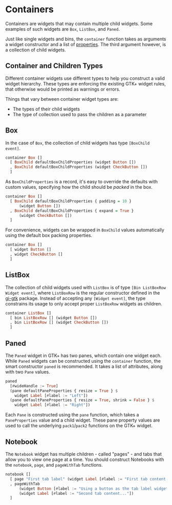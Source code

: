 # Containers

Containers are widgets that may contain multiple child widgets. Some
examples of such widgets are `Box`, `ListBox`, and `Paned`.

Just like single widgets and bins, the `container` function takes as
arguments a widget constructor and a list of
[properties](../attributes/properties.md). The third argument however,
is a collection of child widgets.

## Container and Children Types

Different container widgets use different types to help you construct
a valid widget hierarchy. These types are enforcing the existing GTK+
widget rules, that otherwise would be printed as warnings or errors.

Things that vary between container widget types are:

* The types of their child widgets
* The type of collection used to pass the children as a parameter

## Box

In the case of `Box`, the collection of child widgets has type
`[BoxChild event]`.

``` haskell
container Box []
  [ BoxChild defaultBoxChildProperties (widget Button [])
  , BoxChild defaultBoxChildProperties (widget CheckButton [])
  ]
```

As `BoxChildProperties` is a record, it's easy to override the
defaults with custom values, specifying how the child should be
_packed_ in the box.

``` haskell
container Box []
  [ BoxChild defaultBoxChildProperties { padding = 10 }
      (widget Button [])
  , BoxChild defaultBoxChildProperties { expand = True }
      (widget CheckButton [])
  ]
```

For convenience, widgets can be wrapped in `BoxChild` values
automatically using the default box packing properties.

``` haskell
container Box []
  [ widget Button []
  , widget CheckButton []
  ]
```

## ListBox

The collection of child widgets used with `ListBox` is of type `[Bin
ListBoxRow Widget event]`, where `ListBoxRow` is the regular
constructor defined in the [gi-gtk][] package. Instead of accepting
any `[Widget event]`, the type constrains its usage to only accept
proper `ListBoxRow` widgets as children.

``` haskell
container ListBox []
  [ bin ListBoxRow [] (widget Button [])
  , bin ListBoxRow [] (widget CheckButton [])
  ]
```

## Paned

The `Paned` widget in GTK+ has two panes, which contain one widget
each. While `Paned` widgets can be constructed using the `container`
function, the smart constructor `paned` is recommended. It takes a
list of attributes, along with two `Pane` values.

``` haskell
paned
  [#wideHandle := True]
  (pane defaultPaneProperties { resize = True } $
    widget Label [#label := "Left"])
  (pane defaultPaneProperties { resize = True, shrink = False } $
    widget Label [#label := "Right"])
```

Each `Pane` is constructed using the `pane` function, which takes a
`PaneProperties` value and a child widget. These pane property values
are used to call the underlying `pack1`/`pack2` functions on the GTK+
widget.

## Notebook

The `Notebook` widget has multiple children - called "pages" - and
tabs that allow you to view one page at a time. You should construct
Notebooks with the `notebook`, `page`, and `pageWithTab` functions.

``` haskell
notebook []
  [ page "First tab label" (widget Label [#label := "First tab content..."])
  , pageWithTab
      (widget Button [#label := "Using a button as the tab label widget"])
      (widget Label [#label := "Second tab content..."])
  ]
```


[gi-gtk]: https://hackage.haskell.org/package/gi-gtk
